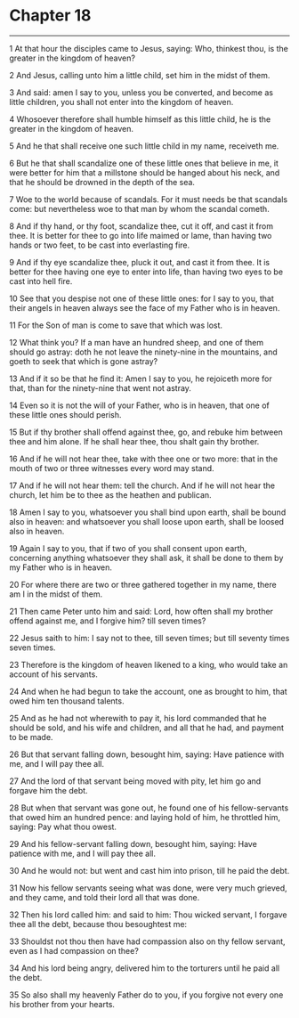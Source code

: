 # Chapter 18

***

1 At that hour the disciples came to Jesus, saying: Who, thinkest thou, is the greater in the kingdom of heaven?

2 And Jesus, calling unto him a little child, set him in the midst of them.

3 And said: amen I say to you, unless you be converted, and become as little children, you shall not enter into the kingdom of heaven.

4 Whosoever therefore shall humble himself as this little child, he is the greater in the kingdom of heaven.

5 And he that shall receive one such little child in my name, receiveth me.

6 But he that shall scandalize one of these little ones that believe in me, it were better for him that a millstone should be hanged about his neck, and that he should be drowned in the depth of the sea.

7 Woe to the world because of scandals. For it must needs be that scandals come: but nevertheless woe to that man by whom the scandal cometh.

8 And if thy hand, or thy foot, scandalize thee, cut it off, and cast it from thee. It is better for thee to go into life maimed or lame, than having two hands or two feet, to be cast into everlasting fire.

9 And if thy eye scandalize thee, pluck it out, and cast it from thee. It is better for thee having one eye to enter into life, than having two eyes to be cast into hell fire.

10 See that you despise not one of these little ones: for I say to you, that their angels in heaven always see the face of my Father who is in heaven.

11 For the Son of man is come to save that which was lost.

12 What think you? If a man have an hundred sheep, and one of them should go astray: doth he not leave the ninety-nine in the mountains, and goeth to seek that which is gone astray?

13 And if it so be that he find it: Amen I say to you, he rejoiceth more for that, than for the ninety-nine that went not astray.

14 Even so it is not the will of your Father, who is in heaven, that one of these little ones should perish.

15 But if thy brother shall offend against thee, go, and rebuke him between thee and him alone. If he shall hear thee, thou shalt gain thy brother.

16 And if he will not hear thee, take with thee one or two more: that in the mouth of two or three witnesses every word may stand.

17 And if he will not hear them: tell the church. And if he will not hear the church, let him be to thee as the heathen and publican.

18 Amen I say to you, whatsoever you shall bind upon earth, shall be bound also in heaven: and whatsoever you shall loose upon earth, shall be loosed also in heaven.

19 Again I say to you, that if two of you shall consent upon earth, concerning anything whatsoever they shall ask, it shall be done to them by my Father who is in heaven.

20 For where there are two or three gathered together in my name, there am I in the midst of them.

21 Then came Peter unto him and said: Lord, how often shall my brother offend against me, and I forgive him? till seven times?

22 Jesus saith to him: I say not to thee, till seven times; but till seventy times seven times.

23 Therefore is the kingdom of heaven likened to a king, who would take an account of his servants.

24 And when he had begun to take the account, one as brought to him, that owed him ten thousand talents.

25 And as he had not wherewith to pay it, his lord commanded that he should be sold, and his wife and children, and all that he had, and payment to be made.

26 But that servant falling down, besought him, saying: Have patience with me, and I will pay thee all.

27 And the lord of that servant being moved with pity, let him go and forgave him the debt.

28 But when that servant was gone out, he found one of his fellow-servants that owed him an hundred pence: and laying hold of him, he throttled him, saying: Pay what thou owest.

29 And his fellow-servant falling down, besought him, saying: Have patience with me, and I will pay thee all.

30 And he would not: but went and cast him into prison, till he paid the debt.

31 Now his fellow servants seeing what was done, were very much grieved, and they came, and told their lord all that was done.

32 Then his lord called him: and said to him: Thou wicked servant, I forgave thee all the debt, because thou besoughtest me:

33 Shouldst not thou then have had compassion also on thy fellow servant, even as I had compassion on thee?

34 And his lord being angry, delivered him to the torturers until he paid all the debt.

35 So also shall my heavenly Father do to you, if you forgive not every one his brother from your hearts.

